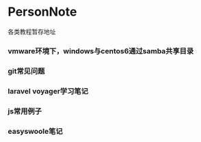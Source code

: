 # PersonNote
各类教程暂存地址


### vmware环境下，windows与centos6通过samba共享目录
### git常见问题
### laravel  voyager学习笔记
### js常用例子
### easyswoole笔记